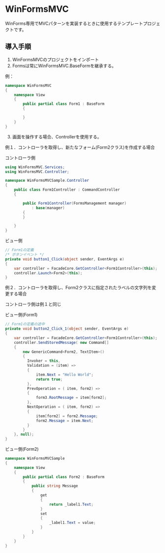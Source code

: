# WinFormsMVC

WinForms専用でMVCパターンを実装するときに使用するテンプレートプロジェクトです。

## 導入手順

1. WinFormsMVCのプロジェクトをインポート
2. Formsは常にWinFormsMVC.BaseFormを継承する。

例：

```C#:Form1.cs
namespace WinFormsMVC
{
    namespace View
    {
        public partial class Form1 : BaseForm
        {

        }
    }
}
```

3. 画面を操作する場合、Controllerを使用する。

例１．コントローラを取得し、新たなフォーム(Form2クラス)を作成する場合

コントローラ側
```C#
using WinFormsMVC.Services;
using WinFormsMVC.Controller;

namespace WinFormsMVCSample.Controller
{
    public class Form1Controller : CommandController
    {

        public Form1Controller(FormsManagement manager)
            : base(manager)
        {
        }

    }
}

```

ビュー側

```C#
// Form1の定義
/* ボタンイベント */
private void button1_Click(object sender, EventArgs e)
{
    var controller = FacadeCore.GetController<Form1Controller>(this);
    controller.Launch<Form2>(this);
}
```

例２．コントローラを取得し、Form2クラスに指定されたラベルの文字列を変更する場合

コントローラ側は例１と同じ

ビュー側(Form1)

```C#
// Form1の定義の途中
private void button2_Click_1(object sender, EventArgs e)
{
    var controller = FacadeCore.GetController<Form1Controller>(this);
    controller.SendStoredMessage( new Command[]
    {
        new GenericCommand<Form2, TextItem>()
        {
          Invoker = this,
          Validation = (item) =>
          {
              item.Next = "Hello World";
              return true;
          },
          PrevOperation = ( item, form2) =>
          {
              form3.RootMessage = item[form2];
          },
          NextOperation = ( item, form2) =>
          {
              item[form2] = form2.Message;
              form2.Message = item.Next;
          }
        }
    }, null);
}
```

ビュー側(Form2)

```C#
namespace WinFormsMVCSample
{
    namespace View
    {
        public partial class Form2 : BaseForm
        {
            public string Message 
            {
                get
                {
                    return _label1.Text;
                }
                set
                {
                    _label1.Text = value;                
                }
            }
        }
    }
}
```



